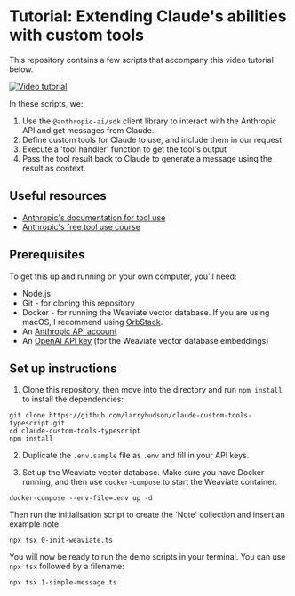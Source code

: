 # Tutorial: Extending Claude's abilities with custom tools

This repository contains a few scripts that accompany this video tutorial below.

[![Video tutorial](https://img.youtube.com/vi/C-fyjyv7xpE/0.jpg)](https://www.youtube.com/watch?v=C-fyjyv7xpE)

In these scripts, we:
1. Use the `@anthropic-ai/sdk` client library to interact with the Anthropic API and get messages from Claude.
2. Define custom tools for Claude to use, and include them in our request
3. Execute a 'tool handler' function to get the tool's output
4. Pass the tool result back to Claude to generate a message using the result as context.

## Useful resources
- [Anthropic's documentation for tool use](https://docs.anthropic.com/en/docs/build-with-claude/tool-use#handling-tool-use-and-tool-result-content-blocks)
- [Anthropic's free tool use course](https://github.com/anthropics/courses/tree/master/ToolUse)

## Prerequisites

To get this up and running on your own computer, you'll need:
- Node.js
- Git - for cloning this repository
- Docker - for running the Weaviate vector database. If you are using macOS, I recommend using [OrbStack](https://orbstack.dev/).
- An [Anthropic API account](https://console.anthropic.com/)
- An [OpenAI API key](https://platform.openai.com/) (for the Weaviate vector database embeddings)

## Set up instructions
1. Clone this repository, then move into the directory and run `npm install` to install the dependencies:
```
git clone https://github.com/larryhudson/claude-custom-tools-typescript.git
cd claude-custom-tools-typescript
npm install
```
2. Duplicate the `.env.sample` file as `.env` and fill in your API keys.

3. Set up the Weaviate vector database. Make sure you have Docker running, and then use `docker-compose` to start the Weaviate container:
```
docker-compose --env-file=.env up -d
```

Then run the initialisation script to create the 'Note' collection and insert an example note.

```
npx tsx 0-init-weaviate.ts
```

You will now be ready to run the demo scripts in your terminal. You can use `npx tsx` followed by a filename:
```
npx tsx 1-simple-message.ts
```
